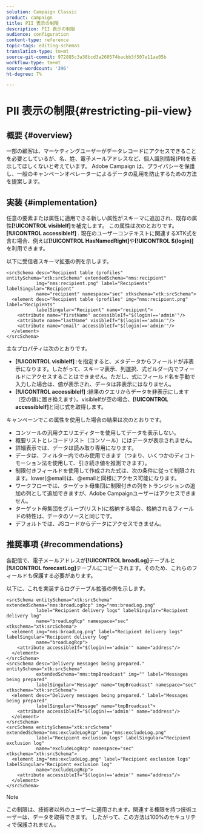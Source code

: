 ```yaml
---
solution: Campaign Classic
product: campaign
title: PII 表示の制限
description: PII 表示の制限
audience: configuration
content-type: reference
topic-tags: editing-schemas
translation-type: tm+mt
source-git-commit: 972885c3a38bcd3a260574bacbb3f507e11ae05b
workflow-type: tm+mt
source-wordcount: '396'
ht-degree: 7%

---
```



# PII 表示の制限{#restricting-pii-view}

## 概要 {#overview}

一部の顧客は、マーケティングユーザーがデータレコードにアクセスできることを必要としているが、名、姓、電子メールアドレスなど、個人識別情報(PII)を表示してほしくないと考えています。 Adobe Campaign は、プライバシーを保護し、一般のキャンペーンオペレーターによるデータの乱用を防止するための方法を提案します。

## 実装 {#implementation}

任意の要素または属性に適用できる新しい属性がスキーマに追加され、既存の属性&#x200B;**[!UICONTROL visibleIf]**&#x200B;を補完します。 この属性は次のとおりです。**[!UICONTROL accessibleIf]** . 現在のユーザーコンテキストに関連するXTK式を含む場合、例えば&#x200B;**[!UICONTROL HasNamedRight]**&#x200B;や&#x200B;**[!UICONTROL $(login)]**&#x200B;を利用できます。

以下に受信者スキーマ拡張の例を示します。

```
<srcSchema desc="Recipient table (profiles" entitySchema="xtk:srcSchema" extendedSchema="nms:recipient"
           img="nms:recipient.png" label="Recipients" labelSingular="Recipient"
           name="recipient" namespace="sec" xtkschema="xtk:srcSchema">
  <element desc="Recipient table (profiles" img="nms:recipient.png" label="Recipients"
           labelSingular="Recipient" name="recipient">
    <attribute name="firstName" accessibleIf="$(login)=='admin'"/>
    <attribute name="lastName" visibleIf="$(login)=='admin'"/>
    <attribute name="email" accessibleIf="$(login)=='admin'"/>
  </element>
</srcSchema>
```

主なプロパティは次のとおりです。

* **[!UICONTROL visibleIf]** :を指定すると、メタデータからフィールドが非表示になります。したがって、スキーマ表示、列選択、式ビルダー内でフィールドにアクセスすることはできません。ただし、式にフィールド名を手動で入力した場合は、値が表示され、データは非表示にはなりません。
* **[!UICONTROL accessibleIf]** :結果のクエリからデータを非表示にします（空の値に置き換えます）。visibleIfが空の場合、**[!UICONTROL accessibleIf]**&#x200B;と同じ式を取得します。

キャンペーンでこの属性を使用した場合の結果は次のとおりです。

* コンソールの汎用クエリエディターを使用してデータを表示しない。
* 概要リストとレコードリスト（コンソール）にはデータが表示されません。
* 詳細表示では、データは読み取り専用になります。
* データは、フィルター内でのみ使用できます（つまり、いくつかのディコトモーション法を使用して、引き続き値を推測できます）。
* 制限付きフィールドを使用して作成された式は、次の条件に従って制限されます。lower(@email)は、@emailと同様にアクセス可能になります。
* ワークフローでは、ターゲット母集団に制限付きの列をトランジションの追加の列として追加できますが、Adobe Campaignユーザーはアクセスできません。
* ターゲット母集団をグループ(リスト)に格納する場合、格納されるフィールドの特性は、データのソースと同じです。
* デフォルトでは、JSコードからデータにアクセスできません。

## 推奨事項 {#recommendations}

各配信で、電子メールアドレスが&#x200B;**[!UICONTROL broadLog]**&#x200B;テーブルと&#x200B;**[!UICONTROL forecastLog]**&#x200B;テーブルにコピーされます。そのため、これらのフィールドも保護する必要があります。

以下に、これを実装するログテーブル拡張の例を示します。

```
<srcSchema entitySchema="xtk:srcSchema" extendedSchema="nms:broadLogRcp" img="nms:broadLog.png"
           label="Recipient delivery logs" labelSingular="Recipient delivery log"
           name="broadLogRcp" namespace="sec" xtkschema="xtk:srcSchema">
  <element img="nms:broadLog.png" label="Recipient delivery logs" labelSingular="Recipient delivery log"
           name="broadLogRcp">
    <attribute accessibleIf="$(login)=='admin'" name="address"/>
  </element>
</srcSchema>
<srcSchema desc="Delivery messages being prepared." entitySchema="xtk:srcSchema"
           extendedSchema="nms:tmpBroadcast" img="" label="Messages being prepared"
           labelSingular="Message" name="tmpBroadcast" namespace="sec" xtkschema="xtk:srcSchema">
  <element desc="Delivery messages being prepared." label="Messages being prepared"
           labelSingular="Message" name="tmpBroadcast">
    <attribute accessibleIf="$(login)=='admin'" name="address"/>
  </element>
</srcSchema>
<srcSchema entitySchema="xtk:srcSchema" extendedSchema="nms:excludeLogRcp" img="nms:excludeLog.png"
           label="Recipient exclusion logs" labelSingular="Recipient exclusion log"
           name="excludeLogRcp" namespace="sec" xtkschema="xtk:srcSchema">
  <element img="nms:excludeLog.png" label="Recipient exclusion logs" labelSingular="Recipient exclusion log"
           name="excludeLogRcp">
    <attribute accessibleIf="$(login)=='admin'" name="address"/>
  </element>
</srcSchema>
```

>[!NOTE]
>
>この制限は、技術者以外のユーザーに適用されます。関連する権限を持つ技術ユーザーは、データを取得できます。 したがって、この方法は100%のセキュリティで保護されません。

